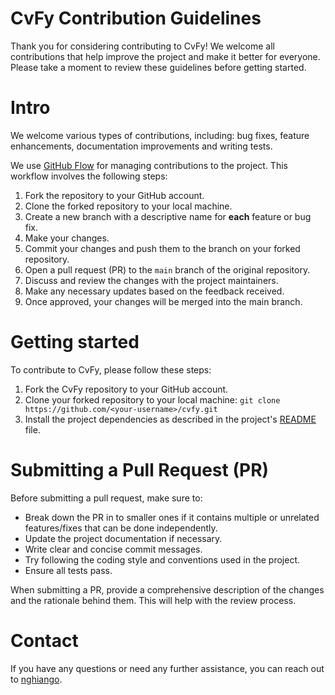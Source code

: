 # CvFy Contribution Guidelines
Thank you for considering contributing to CvFy! We welcome all contributions that help improve the project and make it better for everyone. Please take a moment to review these guidelines before getting started.

# Intro
We welcome various types of contributions, including: bug fixes, feature enhancements, documentation improvements and writing tests.

We use [GitHub Flow](https://guides.github.com/introduction/flow/) for managing contributions to the project. This workflow involves the following steps:
1. Fork the repository to your GitHub account.
2. Clone the forked repository to your local machine.
3. Create a new branch with a descriptive name for **each** feature or bug fix.
4. Make your changes.
5. Commit your changes and push them to the branch on your forked repository.
6. Open a pull request (PR) to the `main` branch of the original repository.
7. Discuss and review the changes with the project maintainers.
8. Make any necessary updates based on the feedback received.
9. Once approved, your changes will be merged into the main branch.

# Getting started
To contribute to CvFy, please follow these steps:
1. Fork the CvFy repository to your GitHub account.
2. Clone your forked repository to your local machine:
   `git clone https://github.com/<your-username>/cvfy.git`
4. Install the project dependencies as described in the project's [README](README.md) file.

# Submitting a Pull Request (PR)
Before submitting a pull request, make sure to:
* Break down the PR in to smaller ones if it contains multiple or unrelated features/fixes that can be done independently. 
* Update the project documentation if necessary.
* Write clear and concise commit messages.
* Try following the coding style and conventions used in the project.
* Ensure all tests pass.

When submitting a PR, provide a comprehensive description of the changes and the rationale behind them. This will help with the review process.

# Contact
If you have any questions or need any further assistance, you can reach out to [nghiango](https://github.com/nghiangodev).
